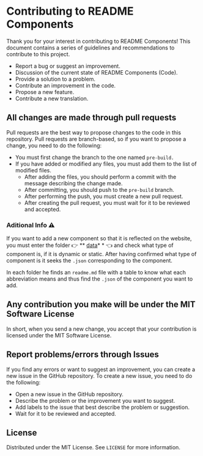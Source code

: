 # Contributing to README Components

Thank you for your interest in contributing to README Components! This document contains a series of guidelines and recommendations to contribute to this project.

- Report a bug or suggest an improvement.
- Discussion of the current state of README Components (Code).
- Provide a solution to a problem.
- Contribute an improvement in the code.
- Propose a new feature.
- Contribute a new translation.

## All changes are made through pull requests

Pull requests are the best way to propose changes to the code in this repository. Pull requests are branch-based, so if you want to propose a change, you need to do the following:

- You must first change the branch to the one named <code>pre-build.</code>
- If you have added or modified any files, you must add them to the list of modified files.
    - After adding the files, you should perform a commit with the message describing the change made.
    - After committing, you should push to the <code>pre-build</code> branch.
    - After performing the push, you must create a new pull request.
    - After creating the pull request, you must wait for it to be reviewed and accepted.

### Aditional Info ⚠

If you want to add a new component so that it is reflected on the website, you must enter the folder 👉 ** [data](https://github.com/fabianhmzz/readme-components/tree/main/data)* * 👈 and check what type of component is, if it is dynamic or static. After having confirmed what type of component is it seeks the `.json` corresponding to the component.
 
  In each folder he finds an `readme.md` file with a table to know what each abbreviation means and thus find the `.json` of the component you want to add.

## Any contribution you make will be under the MIT Software License

In short, when you send a new change, you accept that your contribution is licensed under the MIT Software License.

## Report problems/errors through Issues

If you find any errors or want to suggest an improvement, you can create a new issue in the GitHub repository. To create a new issue, you need to do the following:

- Open a new issue in the GitHub repository.
- Describe the problem or the improvement you want to suggest.
- Add labels to the issue that best describe the problem or suggestion.
- Wait for it to be reviewed and accepted.

## License

Distributed under the MIT License. See `LICENSE` for more information.
